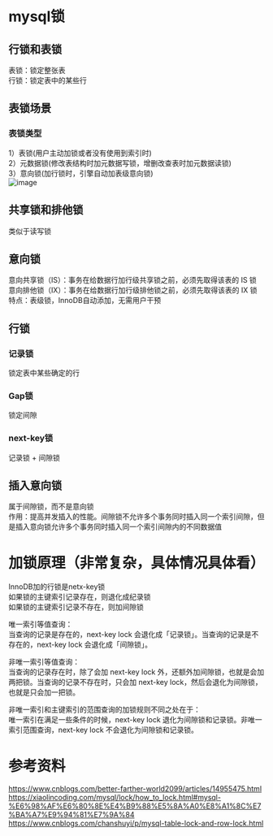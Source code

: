 # mysql锁
## 行锁和表锁
表锁：锁定整张表  
行锁：锁定表中的某些行  

## 表锁场景
### 表锁类型
1）表锁(用户主动加锁或者没有使用到索引时)  
2）元数据锁(修改表结构时加元数据写锁，增删改查表时加元数据读锁)  
3）意向锁(加行锁时，引擎自动加表级意向锁)  
![image](https://github.com/user-attachments/assets/ea89dbae-1499-4e91-8611-27b508f93017)



## 共享锁和排他锁
类似于读写锁  

## 意向锁
意向共享锁（IS）：事务在给数据行加行级共享锁之前，必须先取得该表的 IS 锁  
意向排他锁（IX）：事务在给数据行加行级排他锁之前，必须先取得该表的 IX 锁   
特点：表级锁，InnoDB自动添加，无需用户干预  

## 行锁
### 记录锁
锁定表中某些确定的行  

### Gap锁
锁定间隙  

### next-key锁
记录锁 + 间隙锁

## 插入意向锁
属于间隙锁，而不是意向锁   
作用：提高并发插入的性能。间隙锁不允许多个事务同时插入同一个索引间隙，但是插入意向锁允许多个事务同时插入同一个索引间隙内的不同数据值   


# 加锁原理（非常复杂，具体情况具体看）
InnoDB加的行锁是netx-key锁  
如果锁的主键索引记录存在，则退化成纪录锁  
如果锁的主键索引记录不存在，则加间隙锁  

唯一索引等值查询：  
当查询的记录是存在的，next-key lock 会退化成「记录锁」。当查询的记录是不存在的，next-key lock 会退化成「间隙锁」。  

非唯一索引等值查询：  
当查询的记录存在时，除了会加 next-key lock 外，还额外加间隙锁，也就是会加两把锁。当查询的记录不存在时，只会加 next-key lock，然后会退化为间隙锁，也就是只会加一把锁。  

非唯一索引和主键索引的范围查询的加锁规则不同之处在于：  
唯一索引在满足一些条件的时候，next-key lock 退化为间隙锁和记录锁。非唯一索引范围查询，next-key lock 不会退化为间隙锁和记录锁。  


# 参考资料
https://www.cnblogs.com/better-farther-world2099/articles/14955475.html  
https://xiaolincoding.com/mysql/lock/how_to_lock.html#mysql-%E6%98%AF%E6%80%8E%E4%B9%88%E5%8A%A0%E8%A1%8C%E7%BA%A7%E9%94%81%E7%9A%84
https://www.cnblogs.com/chanshuyi/p/mysql-table-lock-and-row-lock.html
